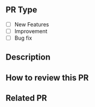 ## PR Type

- [ ] New Features
- [ ] Improvement
- [ ] Bug fix

## Description

## How to review this PR

## Related PR
